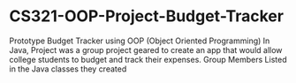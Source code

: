 # CS321-OOP-Project-Budget-Tracker
Prototype Budget Tracker using OOP (Object Oriented Programming)
In Java, Project was a group project geared to create an app that would allow college students to budget and track their expenses.
Group Members Listed in the Java classes they created

